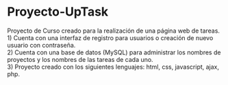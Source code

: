 # Proyecto-UpTask

Proyecto de Curso creado para la realización de una página web de tareas. <br> 1) Cuenta con una interfaz de registro para usuarios o creación de nuevo usuario con contraseña.
<br> 2) Cuenta con una base de datos (MySQL) para administrar los nombres de proyectos y los nombres de las tareas de cada uno.
<br> 3) Proyecto creado con los siguientes lenguajes: html, css, javascript, ajax, php.
